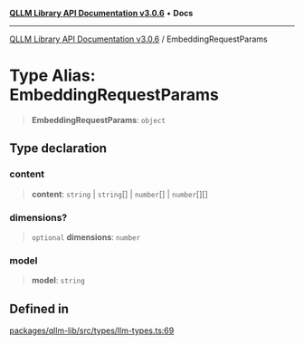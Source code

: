[**QLLM Library API Documentation v3.0.6**](../README.md) • **Docs**

---

[QLLM Library API Documentation v3.0.6](../globals.md) / EmbeddingRequestParams

# Type Alias: EmbeddingRequestParams

> **EmbeddingRequestParams**: `object`

## Type declaration

### content

> **content**: `string` \| `string`[] \| `number`[] \| `number`[][]

### dimensions?

> `optional` **dimensions**: `number`

### model

> **model**: `string`

## Defined in

[packages/qllm-lib/src/types/llm-types.ts:69](https://github.com/quantalogic/qllm/blob/b15a3aa4af263bce36ea091a0f29bf1255b95497/packages/qllm-lib/src/types/llm-types.ts#L69)

